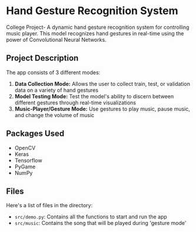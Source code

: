 # Hand Gesture Recognition System
College Project- A dynamic hand gesture recognition system for controlling music player. This model recognizes hand gestures in real-time using the power of Convolutional Neural Networks.

## Project Description

The app consists of 3 different modes:
1. __**Data Collection Mode:**__ Allows the user to collect train, test, or validation data on a variety of hand gestures
2. __**Model Testing Mode:**__ Test the model's ability to discern between different gestures through real-time visualizations
3. __**Music-Player/Gesture Mode:**__ Use gestures to play music, pause music, and change the volume of music

## Packages Used
- OpenCV 
- Keras
- Tensorflow
- PyGame
- NumPy

## Files
Here's a list of files in the directory:
- `src/demo.py`: Contains all the functions to start and run the app
- `src/music`: Contains the song that will be played during 'gesture mode'



